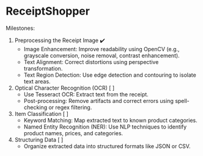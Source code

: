 # ReceiptShopper

Milestones:

1. Preprocessing the Receipt Image :heavy_check_mark:
    - Image Enhancement: Improve readability using OpenCV (e.g., grayscale conversion, noise removal, contrast enhancement).
    - Text Alignment: Correct distortions using perspective transformation.
    - Text Region Detection: Use edge detection and contouring to isolate text areas.
2. Optical Character Recognition (OCR) [ ]
    - Use Tesseract OCR: Extract text from the receipt.
    - Post-processing: Remove artifacts and correct errors using spell-checking or regex filtering.
3. Item Classification [ ]
    - Keyword Matching: Map extracted text to known product categories.
    - Named Entity Recognition (NER): Use NLP techniques to identify product names, prices, and categories.
4. Structuring Data [ ]
    - Organize extracted data into structured formats like JSON or CSV.
